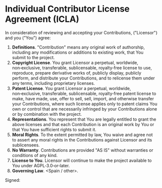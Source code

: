 # Individual Contributor License Agreement (ICLA)


In consideration of reviewing and accepting your Contributions, <Company Name> ("Licensor") and you ("You") agree:


1. **Definitions**. "Contribution" means any original work of authorship, including any modifications or additions to existing work, that You submit to the project.
2. **Copyright License**. You grant Licensor a perpetual, worldwide, non‑exclusive, transferable, sublicensable, royalty‑free license to use, reproduce, prepare derivative works of, publicly display, publicly perform, and distribute your Contributions, and to relicense them under any terms, including proprietary licenses.
3. **Patent License**. You grant Licensor a perpetual, worldwide, non‑exclusive, transferable, sublicensable, royalty‑free patent license to make, have made, use, offer to sell, sell, import, and otherwise transfer your Contributions, where such license applies only to patent claims You own or control that are necessarily infringed by your Contributions alone or by combination with the project.
4. **Representations**. You represent that You are legally entitled to grant the above licenses and that each Contribution is an original work by You or that You have sufficient rights to submit it.
5. **Moral Rights**. To the extent permitted by law, You waive and agree not to assert any moral rights in the Contributions against Licensor and its sublicensees.
6. **No Warranty**. Contributions are provided "AS IS" without warranties or conditions of any kind.
7. **License to You**. Licensor will continue to make the project available to You under AGPL‑3.0‑or‑later.
8. **Governing Law**. <Spain / other>.


Signed: <Name> <Date> <Email>
